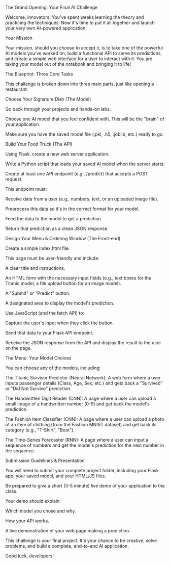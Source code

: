 The Grand Opening: Your Final AI Challenge

Welcome, innovators! You've spent weeks learning the theory and practicing the techniques. Now it's time to put it all together and launch your very own AI-powered application.

Your Mission

Your mission, should you choose to accept it, is to take one of the powerful AI models you've worked on, build a functional API to serve its predictions, and create a simple web interface for a user to interact with it. You are taking your model out of the notebook and bringing it to life!

The Blueprint: Three Core Tasks

This challenge is broken down into three main parts, just like opening a restaurant:

Choose Your Signature Dish (The Model)

Go back through your projects and hands-on labs.

Choose one AI model that you feel confident with. This will be the "brain" of your application.

Make sure you have the saved model file (.pkl, .h5, .joblib, etc.) ready to go.

Build Your Food Truck (The API)

Using Flask, create a new web server application.

Write a Python script that loads your saved AI model when the server starts.

Create at least one API endpoint (e.g., /predict) that accepts a POST request.

This endpoint must:

Receive data from a user (e.g., numbers, text, or an uploaded image file).

Preprocess this data so it's in the correct format for your model.

Feed the data to the model to get a prediction.

Return that prediction as a clean JSON response.

Design Your Menu & Ordering Window (The Front-end)

Create a simple index.html file.

This page must be user-friendly and include:

A clear title and instructions.

An HTML form with the necessary input fields (e.g., text boxes for the Titanic model, a file upload button for an image model).

A "Submit" or "Predict" button.

A designated area to display the model's prediction.

Use JavaScript (and the fetch API) to:

Capture the user's input when they click the button.

Send that data to your Flask API endpoint.

Receive the JSON response from the API and display the result to the user on the page.

The Menu: Your Model Choices

You can choose any of the models, including:

The Titanic Survivor Predictor (Neural Network): A web form where a user inputs passenger details (Class, Age, Sex, etc.) and gets back a "Survived" or "Did Not Survive" prediction.

The Handwritten Digit Reader (CNN): A page where a user can upload a small image of a handwritten number (0-9) and get back the model's prediction.

The Fashion Item Classifier (CNN): A page where a user can upload a photo of an item of clothing (from the Fashion MNIST dataset) and get back its category (e.g., "T-Shirt", "Boot").

The Time-Series Forecaster (RNN): A page where a user can input a sequence of numbers and get the model's prediction for the next number in the sequence.

Submission Guidelines & Presentation

You will need to submit your complete project folder, including your Flask app, your saved model, and your HTML/JS files.

Be prepared to give a short (3-5 minute) live demo of your application to the class.

Your demo should explain:

Which model you chose and why.

How your API works.

A live demonstration of your web page making a prediction.

This challenge is your final project. It's your chance to be creative, solve problems, and build a complete, end-to-end AI application.

Good luck, developers!